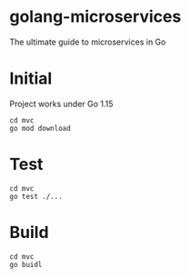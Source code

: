 # golang-microservices
The ultimate guide to microservices in Go


# Initial

Project works under Go 1.15

```
cd mvc
go mod download

```


# Test


```
cd mvc
go test ./...

```

# Build


```
cd mvc
go buidl
```
